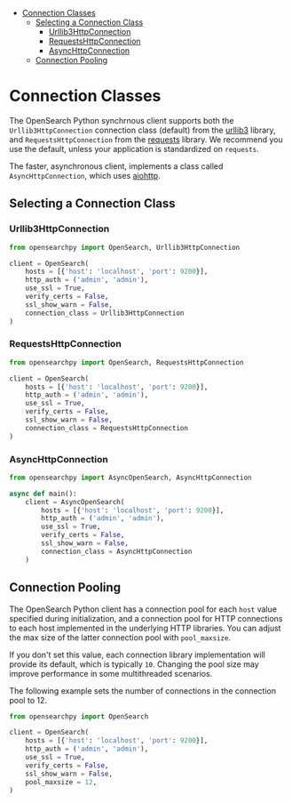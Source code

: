 - [Connection Classes](#connection-classes)
  - [Selecting a Connection Class](#selecting-a-connection-class)
    - [Urllib3HttpConnection](#urllib3httpconnection)
    - [RequestsHttpConnection](#requestshttpconnection)
    - [AsyncHttpConnection](#asynchttpconnection)
  - [Connection Pooling](#connection-pooling)

# Connection Classes

The OpenSearch Python synchrnous client supports both the `Urllib3HttpConnection` connection class (default) from the [urllib3](https://pypi.org/project/urllib3/) library, and `RequestsHttpConnection` from the [requests](https://pypi.org/project/requests/) library. We recommend you use the default, unless your application is standardized on `requests`. 

The faster, asynchronous client, implements a class called `AsyncHttpConnection`, which uses [aiohttp](https://pypi.org/project/aiohttp/).

## Selecting a Connection Class

### Urllib3HttpConnection

```python
from opensearchpy import OpenSearch, Urllib3HttpConnection

client = OpenSearch(
    hosts = [{'host': 'localhost', 'port': 9200}],
    http_auth = ('admin', 'admin'),
    use_ssl = True,
    verify_certs = False,
    ssl_show_warn = False,
    connection_class = Urllib3HttpConnection
)
```

### RequestsHttpConnection

```python
from opensearchpy import OpenSearch, RequestsHttpConnection

client = OpenSearch(
    hosts = [{'host': 'localhost', 'port': 9200}],
    http_auth = ('admin', 'admin'),
    use_ssl = True,
    verify_certs = False,
    ssl_show_warn = False,
    connection_class = RequestsHttpConnection
)
```

### AsyncHttpConnection

```python
from opensearchpy import AsyncOpenSearch, AsyncHttpConnection

async def main():
    client = AsyncOpenSearch(
        hosts = [{'host': 'localhost', 'port': 9200}],
        http_auth = ('admin', 'admin'),
        use_ssl = True,
        verify_certs = False,
        ssl_show_warn = False,
        connection_class = AsyncHttpConnection
    )
```

## Connection Pooling

The OpenSearch Python client has a connection pool for each `host` value specified during initialization, and a connection pool for HTTP connections to each host implemented in the underlying HTTP libraries. You can adjust the max size of the latter connection pool with `pool_maxsize`. 

If you don't set this value, each connection library implementation will provide its default, which is typically `10`. Changing the pool size may improve performance in some multithreaded scenarios.

The following example sets the number of connections in the connection pool to 12.

```python
from opensearchpy import OpenSearch

client = OpenSearch(
    hosts = [{'host': 'localhost', 'port': 9200}],
    http_auth = ('admin', 'admin'),
    use_ssl = True,
    verify_certs = False,
    ssl_show_warn = False,
    pool_maxsize = 12,
)
```